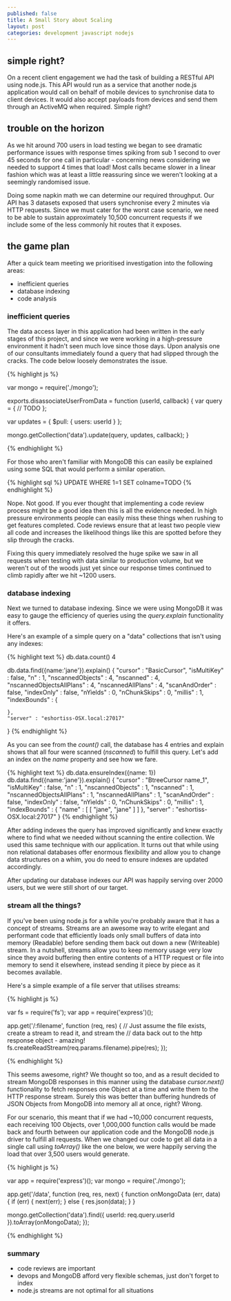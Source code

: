 ```yaml
---
published: false
title: A Small Story about Scaling
layout: post
categories: development javascript nodejs
---
```


## simple right?
On a recent client engagement we had the task of building a RESTful API using
node.js. This API would run as a service that another node.js application would
call on behalf of mobile devices to synchronise data to client devices. It
would also accept payloads from devices and send them through an ActiveMQ when
required. Simple right?

## trouble on the horizon
As we hit around 700 users in load testing we began to see dramatic performance
issues with response times spiking from sub 1 second to over 45 seconds for one
call in particular - concerning news considering we needed to support 4 times
that load! Most calls became slower in a linear fashion which was at least a
little reassuring since we weren't looking at a seemingly randomised issue.

Doing some napkin math we can determine our required throughput. Our API has 3
datasets exposed that users synchronise every 2 minutes via HTTP requests.
Since we must cater for the worst case scenario, we need to be able to sustain
approximately 10,500 concurrent requests if we include some of the less
commonly hit routes that it exposes.

## the game plan
After a quick team meeting we prioritised investigation into the following
areas:

* inefficient queries
* database indexing
* code analysis

### inefficient queries
The data access layer in this application had been written in the early stages
of this project, and since we were working in a high-pressure environment it
hadn't seen much love since those days. Upon analysis one of our consultants
immediately found a query that had slipped through the cracks. The
code below loosely demonstrates the issue.

{% highlight js %}

var mongo = require('./mongo');

exports.disassociateUserFromData = function (userId, callback) {
  var query = {
    // TODO
  };

  var updates = {
    $pull: {
      users: userId
    }
  };

  mongo.getCollection('data').update(query, updates, callback);
}

{% endhighlight %}

For those who aren't familiar with MongoDB this can easily be explained using
some SQL that would perform a similar operation.

{% highlight sql %}
UPDATE WHERE 1=1 SET colname=TODO
{% endhighlight %}

Nope. Not good. If you ever thought that implementing a code review process
might be a good idea then this is all the evidence needed. In high pressure
environments people can easily miss these things when rushing to get
features completed. Code reviews ensure that at least two people view all code
and increases the likelihood things like this are spotted before they slip
through the cracks.

Fixing this query immediately resolved the huge spike we saw in all requests
when testing with data similar to production volume, but we weren't out of the
woods just yet since our response times continued to climb rapidly after we
hit ~1200 users.

### database indexing
Next we turned to database indexing. Since we were using MongoDB it was easy to
gauge the efficiency of queries using the _query.explain_ functionality it
offers.

Here's an example of a simple query on a "data" collections that isn't using
any indexes:

{% highlight text %}
db.data.count()
4

db.data.find({name:'jane'}).explain()
{
	"cursor" : "BasicCursor",
	"isMultiKey" : false,
	"n" : 1,
	"nscannedObjects" : 4,
	"nscanned" : 4,
	"nscannedObjectsAllPlans" : 4,
	"nscannedAllPlans" : 4,
	"scanAndOrder" : false,
	"indexOnly" : false,
	"nYields" : 0,
	"nChunkSkips" : 0,
	"millis" : 1,
	"indexBounds" : {

	},
	"server" : "eshortiss-OSX.local:27017"
}
{% endhighlight %}

As you can see from the *count()* call, the database has 4 entries and explain
shows that all four were scanned (*nscanned*) to fulfill this query. Let's add
an index on the *name* property and see how we fare.

{% highlight text %}
db.data.ensureIndex({name: 1})
db.data.find({name:'jane'}).explain()
{
	"cursor" : "BtreeCursor name_1",
	"isMultiKey" : false,
	"n" : 1,
	"nscannedObjects" : 1,
	"nscanned" : 1,
	"nscannedObjectsAllPlans" : 1,
	"nscannedAllPlans" : 1,
	"scanAndOrder" : false,
	"indexOnly" : false,
	"nYields" : 0,
	"nChunkSkips" : 0,
	"millis" : 1,
	"indexBounds" : {
		"name" : [
			[
				"jane",
				"jane"
			]
		]
	},
	"server" : "eshortiss-OSX.local:27017"
}
{% endhighlight %}

After adding indexes the query has improved significantly and knew exactly where
to find what we needed without scanning the entire collection. We used this same
technique with our application. It turns out that while using non relational
databases offer enormous flexibility and allow you to change data structures
on a whim, you do need to ensure indexes are updated accordingly.

After updating our database indexes our API was happily serving over 2000
users, but we were still short of our target.

### stream all the things?
If you've been using node.js for a while you're probably aware that it has a
concept of streams. Streams are an awesome way to write elegant and performant
code that efficiently loads only small buffers of data into memory
(Readable) before sending them back out down a new (Writeable) stream. In a
nutshell, streams allow you to keep memory usage very low since they avoid
buffering then entire contents of a HTTP request or file into memory
to send it elsewhere, instead sending it piece by piece as it becomes available.

Here's a simple example of a file server that utilises streams:

{% highlight js %}

var fs = require('fs');
var app = require('express')();

app.get('/:filename', function (req, res) {
  // Just assume the file exists, create a stream to read it, and stream the
  // data back out to the http response object - amazing!
  fs.createReadStream(req.params.filename).pipe(res);
});

{% endhighlight %}

This seems awesome, right? We thought so too, and as a result decided to stream
MongoDB responses in this manner using the database _cursor.next()_
functionality to fetch responses one Object at a time and write them to the
HTTP response stream. Surely this was better than buffering hundreds of JSON
Objects from MongoDB into memory all at once, right? Wrong.

For our scenario,
this meant that if we had ~10,000 concurrent requests, each receiving 100
Objects, over 1,000,000 function calls would be made back and fourth between our
application code and the MongoDB node.js driver to fulfill all requests.
When we changed our code to get all data in a single call using *toArray()*
like the one below, we were happily serving the load that over 3,500 users
would generate.

{% highlight js %}

var app = require('express')();
var mongo = require('./mongo');

app.get('/data', function (req, res, next) {
  function onMongoData (err, data) {
    if (err) {
      next(err);
    } else {
      res.json(data);
    }
  }

  mongo.getCollection('data').find({
    userId: req.query.userId
  }).toArray(onMongoData);
});

{% endhighlight %}


### summary
* code reviews are important
* devops and MongoDB afford very flexible schemas, just don't forget to index
* node.js streams are not optimal for all situations
